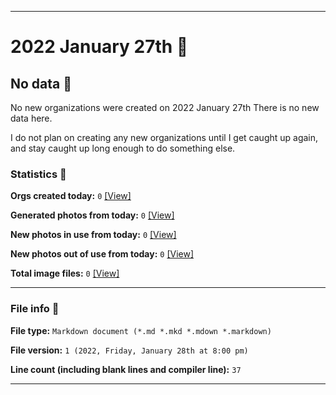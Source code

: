 
***

# 2022 January 27th 📅

## No data 🚫

No new organizations were created on 2022 January 27th There is no new data here.

I do not plan on creating any new organizations until I get caught up again, and stay caught up long enough to do something else.

<!-- I will (hopefully) be creating new organizations at some point later this month. At the moment, I have become overloaded, and need to take a break. The list keeps growing faster than I can catch up on it, and it would have taken 3+ more consecutive days of work, which I can't do right now. !-->

### Statistics 📝

**Orgs created today:** `0` [[View]](/NewOrgs/2022/01_January/README.md#january-27th-2022)

**Generated photos from today:** `0` [[View]](/OrganizationGraphics/ByDate/2022/01_January/27/Generated/)

**New photos in use from today:** `0` [[View]](/OrganizationGraphics/ByDate/2022/01_January/27/Used/)

**New photos out of use from today:** `0` [[View]](/OrganizationGraphics/ByDate/2022/01_January/27/Unused/)

**Total image files:** `0` [[View]](/OrganizationGraphics/ByDate/2022_January/27/)

***

### File info 📜

**File type:** `Markdown document (*.md *.mkd *.mdown *.markdown)`

**File version:** `1 (2022, Friday, January 28th at 8:00 pm)`

**Line count (including blank lines and compiler line):** `37`

***
